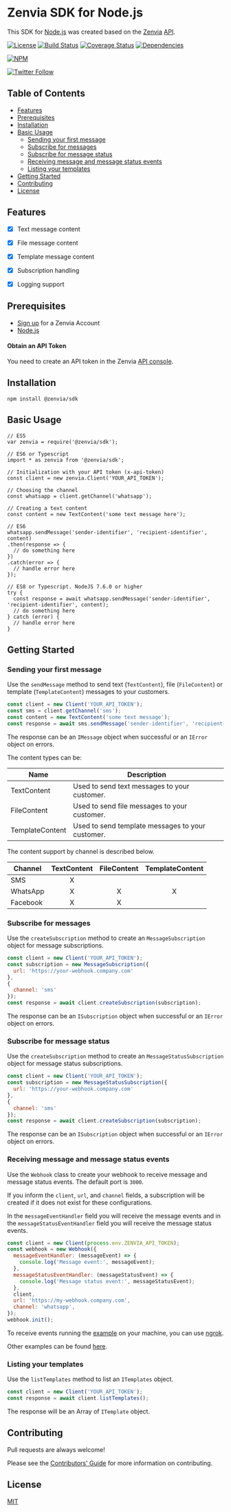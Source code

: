 # Zenvia SDK for Node.js

This SDK for [Node.js](https://nodejs.org/) was created based on the [Zenvia](https://www.zenvia.com/) [API](https://zenvia.github.io/zenvia-openapi-spec/).

[![License](https://img.shields.io/github/license/zenvia/zenvia-sdk-node.svg)](LICENSE.md)
[![Build Status](https://travis-ci.com/zenvia/zenvia-sdk-node.svg?branch=master)](https://travis-ci.com/zenvia/zenvia-sdk-node)
[![Coverage Status](https://coveralls.io/repos/github/zenvia/zenvia-sdk-node/badge.svg?branch=master)](https://coveralls.io/github/zenvia/zenvia-sdk-node?branch=master)
[![Dependencies](https://img.shields.io/david/zenvia/zenvia-sdk-node.svg)](https://david-dm.org/zenvia/zenvia-sdk-node)

[![NPM](https://nodei.co/npm/@zenvia%2Fsdk.png)](https://nodei.co/npm/@zenvia/sdk/)

[![Twitter Follow](https://img.shields.io/twitter/follow/ZenviaMobile.svg?style=social)](https://twitter.com/intent/follow?screen_name=ZenviaMobile)



## Table of Contents

- [Features](#features)
- [Prerequisites](#prerequisites)
- [Installation](#installation)
- [Basic Usage](#basic-usage)
  - [Sending your first message](#sending-your-first-message)
  - [Subscribe for messages](#subscribe-for-messages)
  - [Subscribe for message status](#subscribe-for-message-status)
  - [Receiving message and message status events](#receiving-message-and-message-status-events)
  - [Listing your templates](#listing-your-templates)
- [Getting Started](#getting-started)
- [Contributing](#contributing)
- [License](#license)



## Features

- [x] Text message content
- [x] File message content
- [x] Template message content
- [x] Subscription handling
- [x] Logging support



## Prerequisites

* [Sign up](https://www.zenvia.com/) for a Zenvia Account
* [Node.js](https://nodejs.org/)


#### Obtain an API Token

You need to create an API token in the Zenvia [API console](https://app.zenvia.com/home/api).



## Installation

```shell
npm install @zenvia/sdk
```



## Basic Usage


```JS
// ES5
var zenvia = require('@zenvia/sdk');

// ES6 or Typescript
import * as zenvia from '@zenvia/sdk';

// Initialization with your API token (x-api-token)
const client = new zenvia.Client('YOUR_API_TOKEN');

// Choosing the channel
const whatsapp = client.getChannel('whatsapp');

// Creating a text content
const content = new TextContent('some text message here');

// ES6
whatsapp.sendMessage('sender-identifier', 'recipient-identifier', content)
.then(response => {
  // do something here
})
.catch(error => {
  // handle error here
});

// ES8 or Typescript. NodeJS 7.6.0 or higher
try {
  const response = await whatsapp.sendMessage('sender-identifier', 'recipient-identifier', content);
  // do something here
} catch (error) {
  // handle error here
}
```



## Getting Started


### Sending your first message

Use the `sendMessage` method to send text (`TextContent`), file (`FileContent`) or template (`TemplateContent`) messages to your customers.

```js
const client = new Client('YOUR_API_TOKEN');
const sms = client.getChannel('sms');
const content = new TextContent('some text message');
const response = await sms.sendMessage('sender-identifier', 'recipient-identifier', content);
```

The response can be an `IMessage` object when successful or an `IError` object on errors.

The content types can be:

| Name            | Description |
|-----------------|-------------|
| TextContent     | Used to send text messages to your customer.
| FileContent     | Used to send file messages to your customer.
| TemplateContent | Used to send template messages to your customer.

The content support by channel is described below.

| Channel  | TextContent | FileContent | TemplateContent |
|----------|    :---:    |    :---:    |      :---:      |
| SMS      | X           |             |                 |
| WhatsApp | X           | X           | X               |
| Facebook | X           | X           |                 |


### Subscribe for messages

Use the `createSubscription` method to create an `MessageSubscription` object for message subscriptions.

```js
const client = new Client('YOUR_API_TOKEN');
const subscription = new MessageSubscription({
  url: 'https://your-webhook.company.com'
},
{
  channel: 'sms'
});
const response = await client.createSubscription(subscription);
```

The response can be an `ISubscription` object when successful or an `IError` object on errors.


### Subscribe for message status

Use the `createSubscription` method to create an `MessageStatusSubscription` object for message status subscriptions.

```js
const client = new Client('YOUR_API_TOKEN');
const subscription = new MessageStatusSubscription({
  url: 'https://your-webhook.company.com'
},
{
  channel: 'sms'
});
const response = await client.createSubscription(subscription);
```

The response can be an `ISubscription` object when successful or an `IError` object on errors.


### Receiving message and message status events

Use the `Webhook` class to create your webhook to receive message and message status events. The default port is `3000`.

If you inform the `client`, `url`, and `channel` fields, a subscription will be created if it does not exist for these configurations.

In the `messageEventHandler` field you will receive the message events and in the `messageStatusEventHandler` field you will receive the message status events.

```js
const client = new Client(process.env.ZENVIA_API_TOKEN);
const webhook = new Webhook({
  messageEventHandler: (messageEvent) => {
    console.log('Message event:', messageEvent);
  },
  messageStatusEventHandler: (messageStatusEvent) => {
    console.log('Message status event:', messageStatusEvent);
  },
  client,
  url: 'https://my-webhook.company.com',
  channel: 'whatsapp',
});
webhook.init();
```

To receive events running the [example](examples/webhook.js) on your machine, you can use [ngrok](https://ngrok.com/).


Other examples can be found [here](examples).

### Listing your templates

Use the `listTemplates` method to list an `ITemplates` object.

```js
const client = new Client('YOUR_API_TOKEN');
const response = await client.listTemplates();
```

The response will be an Array of `ITemplate` object.



## Contributing

Pull requests are always welcome!

Please see the [Contributors' Guide](CONTRIBUTING.md) for more information on contributing.



## License

[MIT](LICENSE.md)
